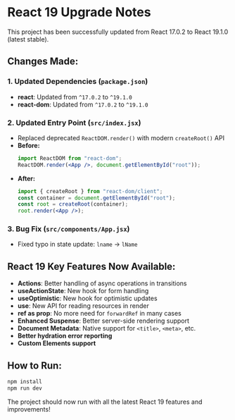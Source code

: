 # React 19 Upgrade Notes

This project has been successfully updated from React 17.0.2 to React 19.1.0 (latest stable).

## Changes Made:

### 1. Updated Dependencies (`package.json`)
- **react**: Updated from `^17.0.2` to `^19.1.0`
- **react-dom**: Updated from `^17.0.2` to `^19.1.0`

### 2. Updated Entry Point (`src/index.jsx`)
- Replaced deprecated `ReactDOM.render()` with modern `createRoot()` API
- **Before:**
  ```jsx
  import ReactDOM from "react-dom";
  ReactDOM.render(<App />, document.getElementById("root"));
  ```
- **After:**
  ```jsx
  import { createRoot } from "react-dom/client";
  const container = document.getElementById("root");
  const root = createRoot(container);
  root.render(<App />);
  ```

### 3. Bug Fix (`src/components/App.jsx`)
- Fixed typo in state update: `lname` → `lName`

## React 19 Key Features Now Available:
- **Actions**: Better handling of async operations in transitions
- **useActionState**: New hook for form handling
- **useOptimistic**: New hook for optimistic updates
- **use**: New API for reading resources in render
- **ref as prop**: No more need for `forwardRef` in many cases
- **Enhanced Suspense**: Better server-side rendering support
- **Document Metadata**: Native support for `<title>`, `<meta>`, etc.
- **Better hydration error reporting**
- **Custom Elements support**

## How to Run:
```bash
npm install
npm run dev
```

The project should now run with all the latest React 19 features and improvements! 